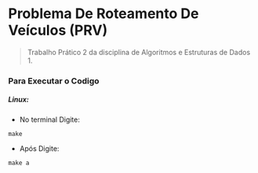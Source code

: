 # Problema De Roteamento De Veículos (PRV)
>Trabalho Prático 2 da disciplina de Algoritmos e Estruturas de Dados 1.


 ### Para Executar o Codigo 
 ##### Linux:
- No terminal Digite:
```
make
```
- Após Digite:

```
make a
```

